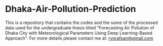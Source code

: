 # Dhaka-Air-Pollution-Prediction
This is a repository that contains the codes and the some of the processed data used for the undergraduate thesis titled "Forecasting Air Pollution of Dhaka City with Meteorological Parameters Using Deep Learning-Based Approach". For more details please contact me at: rvnrafsan@gmail.com
